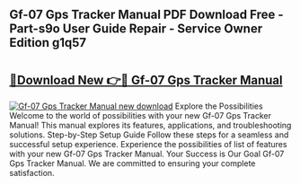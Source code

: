 ## Gf-07 Gps Tracker Manual PDF Download Free - Part-s9o User Guide Repair - Service Owner Edition g1q57

# <h2><a href="http://bc45770.oget.top/?id=Gf-07+Gps+Tracker+Manual">🔗Download New 👉🔴 Gf-07 Gps Tracker Manual</a></h2>

[![Gf-07 Gps Tracker Manual new download](https://i.imgur.com/5g1atiW.png)](http://bc45770.oget.top/?id=Gf-07+Gps+Tracker+Manual)
Explore the Possibilities Welcome to the world of possibilities with your new Gf-07 Gps Tracker Manual! This manual explores its features, applications, and troubleshooting solutions. Step-by-Step Setup Guide Follow these steps for a seamless and successful setup experience. Experience the possibilities of list of features with your new Gf-07 Gps Tracker Manual. Your Success is Our Goal Gf-07 Gps Tracker Manual. We are committed to ensuring your complete satisfaction.
